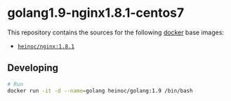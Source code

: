 
# golang1.9-nginx1.8.1-centos7


This repository contains the sources for the following [docker](https://docker.io) base images:
- [`heinoc/nginx:1.8.1`](https://hub.docker.com/r/heinoc/nginx/)


## Developing

```bash
# Run
docker run -it -d --name=golang heinoc/golang:1.9 /bin/bash
```
